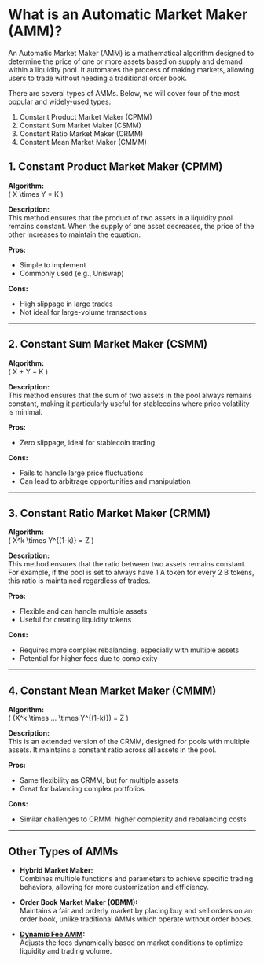 # What is an Automatic Market Maker (AMM)?

An Automatic Market Maker (AMM) is a mathematical algorithm designed to determine the price of one or more assets based on supply and demand within a liquidity pool. It automates the process of making markets, allowing users to trade without needing a traditional order book.

There are several types of AMMs. Below, we will cover four of the most popular and widely-used types:

1. Constant Product Market Maker (CPMM)
2. Constant Sum Market Maker (CSMM)
3. Constant Ratio Market Maker (CRMM)
4. Constant Mean Market Maker (CMMM)

## 1. Constant Product Market Maker (CPMM)

**Algorithm:**  
\( X \times Y = K \)  

**Description:**  
This method ensures that the product of two assets in a liquidity pool remains constant. When the supply of one asset decreases, the price of the other increases to maintain the equation.  

**Pros:**  
- Simple to implement  
- Commonly used (e.g., Uniswap)  

**Cons:**  
- High slippage in large trades  
- Not ideal for large-volume transactions

---

## 2. Constant Sum Market Maker (CSMM)

**Algorithm:**  
\( X + Y = K \)  

**Description:**  
This method ensures that the sum of two assets in the pool always remains constant, making it particularly useful for stablecoins where price volatility is minimal.  

**Pros:**  
- Zero slippage, ideal for stablecoin trading  

**Cons:**  
- Fails to handle large price fluctuations  
- Can lead to arbitrage opportunities and manipulation

---

## 3. Constant Ratio Market Maker (CRMM)

**Algorithm:**  
\( X^k \times Y^{(1-k)} = Z \)  

**Description:**  
This method ensures that the ratio between two assets remains constant. For example, if the pool is set to always have 1 A token for every 2 B tokens, this ratio is maintained regardless of trades.  

**Pros:**  
- Flexible and can handle multiple assets  
- Useful for creating liquidity tokens  

**Cons:**  
- Requires more complex rebalancing, especially with multiple assets  
- Potential for higher fees due to complexity

---

## 4. Constant Mean Market Maker (CMMM)

**Algorithm:**  
\( (X^k \times ... \times Y^{(1-k)}) = Z \)  

**Description:**  
This is an extended version of the CRMM, designed for pools with multiple assets. It maintains a constant ratio across all assets in the pool.  

**Pros:**  
- Same flexibility as CRMM, but for multiple assets  
- Great for balancing complex portfolios

**Cons:**  
- Similar challenges to CRMM: higher complexity and rebalancing costs

---

## Other Types of AMMs

- **Hybrid Market Maker:**  
  Combines multiple functions and parameters to achieve specific trading behaviors, allowing for more customization and efficiency.
  
- **Order Book Market Maker (OBMM):**  
  Maintains a fair and orderly market by placing buy and sell orders on an order book, unlike traditional AMMs which operate without order books.

- **[Dynamic Fee AMM](https://docs.meteora.ag/dlmm/dynamic-fees):**  
  Adjusts the fees dynamically based on market conditions to optimize liquidity and trading volume.

